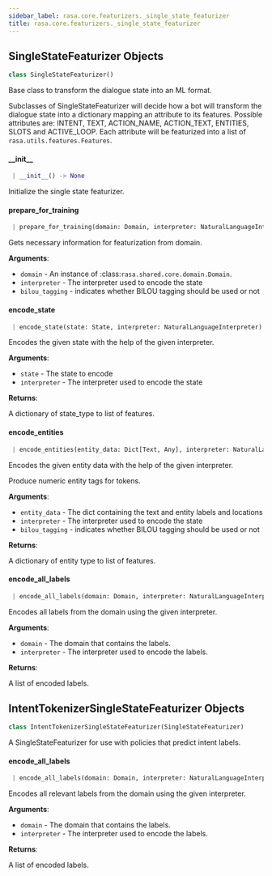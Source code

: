 ```yaml
---
sidebar_label: rasa.core.featurizers._single_state_featurizer
title: rasa.core.featurizers._single_state_featurizer
---
```

## SingleStateFeaturizer Objects

```python
class SingleStateFeaturizer()
```

Base class to transform the dialogue state into an ML format.

Subclasses of SingleStateFeaturizer will decide how a bot will
transform the dialogue state into a dictionary mapping an attribute
to its features. Possible attributes are: INTENT, TEXT, ACTION_NAME,
ACTION_TEXT, ENTITIES, SLOTS and ACTIVE_LOOP. Each attribute will be
featurized into a list of `rasa.utils.features.Features`.

#### \_\_init\_\_

```python
 | __init__() -> None
```

Initialize the single state featurizer.

#### prepare\_for\_training

```python
 | prepare_for_training(domain: Domain, interpreter: NaturalLanguageInterpreter, bilou_tagging: bool = False) -> None
```

Gets necessary information for featurization from domain.

**Arguments**:

- `domain` - An instance of :class:`rasa.shared.core.domain.Domain`.
- `interpreter` - The interpreter used to encode the state
- `bilou_tagging` - indicates whether BILOU tagging should be used or not

#### encode\_state

```python
 | encode_state(state: State, interpreter: NaturalLanguageInterpreter) -> Dict[Text, List[Features]]
```

Encodes the given state with the help of the given interpreter.

**Arguments**:

- `state` - The state to encode
- `interpreter` - The interpreter used to encode the state
  

**Returns**:

  A dictionary of state_type to list of features.

#### encode\_entities

```python
 | encode_entities(entity_data: Dict[Text, Any], interpreter: NaturalLanguageInterpreter, bilou_tagging: bool = False) -> Dict[Text, List[Features]]
```

Encodes the given entity data with the help of the given interpreter.

Produce numeric entity tags for tokens.

**Arguments**:

- `entity_data` - The dict containing the text and entity labels and locations
- `interpreter` - The interpreter used to encode the state
- `bilou_tagging` - indicates whether BILOU tagging should be used or not
  

**Returns**:

  A dictionary of entity type to list of features.

#### encode\_all\_labels

```python
 | encode_all_labels(domain: Domain, interpreter: NaturalLanguageInterpreter) -> List[Dict[Text, List[Features]]]
```

Encodes all labels from the domain using the given interpreter.

**Arguments**:

- `domain` - The domain that contains the labels.
- `interpreter` - The interpreter used to encode the labels.
  

**Returns**:

  A list of encoded labels.

## IntentTokenizerSingleStateFeaturizer Objects

```python
class IntentTokenizerSingleStateFeaturizer(SingleStateFeaturizer)
```

A SingleStateFeaturizer for use with policies that predict intent labels.

#### encode\_all\_labels

```python
 | encode_all_labels(domain: Domain, interpreter: NaturalLanguageInterpreter) -> List[Dict[Text, List[Features]]]
```

Encodes all relevant labels from the domain using the given interpreter.

**Arguments**:

- `domain` - The domain that contains the labels.
- `interpreter` - The interpreter used to encode the labels.
  

**Returns**:

  A list of encoded labels.

